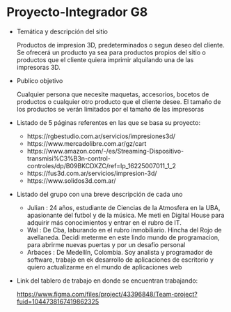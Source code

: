 # Proyecto-Integrador G8

- Temática y descripción del sitio
  
  Productos de impresion 3D, predeterminados o segun deseo del cliente. Se ofrecerá un producto ya sea para productos propios del sitio o productos que el cliente quiera imprimir alquilando una de las impresoras 3D.

- Publico objetivo 
  
  Cualquier persona que necesite maquetas, accesorios, bocetos de productos o cualquier otro producto que el cliente desee. El tamaño de los productos se verán limitados por el tamaño de las impresoras

- Listado de 5 páginas referentes en las que se basa su proyecto:
    <ul>
  <li>https://rgbestudio.com.ar/servicios/impresiones3d/</li>
  <li>https://www.mercadolibre.com.ar/gz/cart</li>
  <li>https://www.amazon.com/-/es/Streaming-Dispositivo-transmisi%C3%B3n-control-controles/dp/B09BKCDXZC/ref=lp_16225007011_1_2</li>
  <li>https://fus3d.com.ar/servicios/impresion-3d/</li>
  <li>https://www.solidos3d.com.ar/</li>
    </ul>

- Listado del grupo con una breve descripción de cada uno
  <ul>
  
  <li>Julian : 24 años, estudiante de Ciencias de la Atmosfera en la UBA, apasionante del futbol y de la música. Me meti en Digital House para adquirir más conocimientos y entrar en el rubro de IT.</li>
  
  <li>Wal : De Cba, laburando en el rubro inmobiliario. Hincha del Rojo de avellaneda. Decidi meterme en este lindo mundo de programacion, para abrirme nuevas puertas y por un desafio personal</li>
  
  <li>Arbaces : De Medellín, Colombia. Soy analista y programador de software, trabajo en ek desarrollo de aplicaciones de escritorio y quiero actualizarme en el mundo de aplicaciones web </li>
  
  </ul>

- Link del tablero de trabajo en donde se encuentran trabajando: 
  
  https://www.figma.com/files/project/43396848/Team-project?fuid=1044738167419862325
